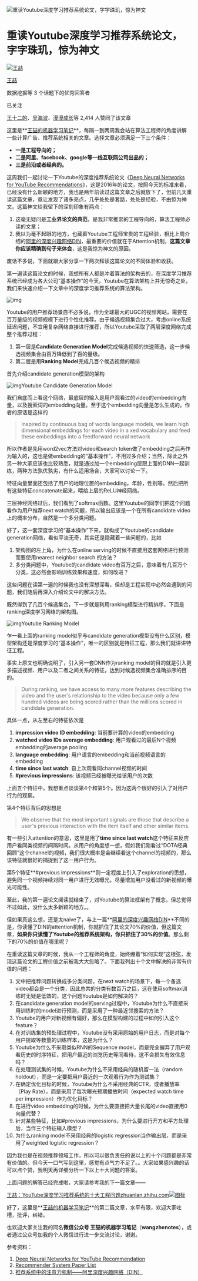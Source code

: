 ![重读Youtube深度学习推荐系统论文，字字珠玑，惊为神文](https://pic1.zhimg.com/v2-4dd8f94f0cf5becd7dd5ff4c0fd9393f_1440w.jpg?source=172ae18b)

# 重读Youtube深度学习推荐系统论文，字字珠玑，惊为神文

[![王喆](https://pic2.zhimg.com/08f032fe9b5e5cdf1b435321f1dbc0ec_xs.jpg?source=172ae18b)](https://www.zhihu.com/people/wang-zhe-58)

[王喆](https://www.zhihu.com/people/wang-zhe-58)[](https://www.zhihu.com/topic/20054793)

数据挖掘等 3 个话题下的优秀回答者

已关注

[王十二的](https://www.zhihu.com/people/twelvels)、[吴海波](https://www.zhihu.com/people/wu-hai-bo)、[漫漫成长](https://www.zhihu.com/people/man-man-cheng-chang-19)等 2,414 人赞同了该文章

这里是**[王喆的机器学习笔记](https://zhuanlan.zhihu.com/wangzhenotes)**，每隔一到两周我会站在算法工程师的角度讲解一些计算广告、推荐系统相关的文章。选择文章必须满足一下三个条件：

- **一是工程导向的；**
- **二是阿里、facebook、google等一线互联网公司出品的；**
- **三是前沿或者经典的。**

这周我们一起讨论一下Youtube的深度推荐系统论文《[Deep Neural Networks for YouTube Recommendations](https://link.zhihu.com/?target=https%3A//github.com/wzhe06/Reco-papers/blob/master/Recommendation/Deep%20Neural%20Networks%20for%20YouTube%20Recommendations.pdf)》，这是2016年的论文，按照今天的标准来看，已经没有什么新颖的地方，我也是两年前读过这篇文章之后就放下了，但前几天重读这篇文章，竟让发现了诸多亮点，几乎处处是套路，处处是经验，不由惊为神文。这篇神文给我留下的深刻印象有两点：

1. 这毫无疑问是**工业界论文的典范**，是我非常推崇的工程导向的，算法工程师必读的文章；
2. 我以为毫不起眼的地方，也藏着Youtube工程师宝贵的工程经验，相比上周介绍的[阿里的深度兴趣网络DIN](https://zhuanlan.zhihu.com/p/51623339)，最重要的价值就在于Attention机制，**这篇文章你应该精确到句子来体会**，这是我惊为神文的原因。



废话不多说，下面就跟大家分享一下两次拜读这篇论文的不同体验和收获。

第一遍读这篇论文的时候，我想所有人都是冲着算法的架构去的，在深度学习推荐系统已经成为各大公司“基本操作”的今天，Youtube在算法架构上并无惊奇之处，我们来快速介绍一下文章中的深度学习推荐系统的算法架构。

![img](https://pic2.zhimg.com/80/v2-dd9c1428a304330361331a924f2c39fd_720w.jpg)



Youtube的用户推荐场景自不必多说，作为全球最大的UGC的视频网站，需要在百万量级的视频规模下进行个性化推荐。由于候选视频集合过大，考虑online系统延迟问题，不宜用复杂网络直接进行推荐，所以Youtube采取了两层深度网络完成整个推荐过程：

1. 第一层是**Candidate Generation Model**完成候选视频的快速筛选，这一步候选视频集合由百万降低到了百的量级。
2. 第二层是用**Ranking Model**完成几百个候选视频的精排

首先介绍candidate generation模型的架构

![img](https://pic2.zhimg.com/80/v2-b6998c31a1b29125d8da403b9a7b29bd_720w.jpg)Youtube Candidate Generation Model



我们自底而上看这个网络，最底层的输入是用户观看过的video的embedding向量，以及搜索词的embedding向量。至于这个embedding向量是怎么生成的，作者的原话是这样的

> Inspired by continuous bag of words language models, we learn high dimensional embeddings for each video in a xed vocabulary and feed these embeddings into a feedforward neural network

所以作者是先用word2vec方法对video和search token做了embedding之后再作为输入的，这也是做embedding的“基本操作”，不用过多介绍；当然，除此之外另一种大家应该也比较熟悉，就是通过加一个embedding层跟上面的DNN一起训练，两种方法孰优孰劣，有什么适用场合，大家可以讨论一下。



特征向量里面还包括了用户的地理位置的embedding，年龄，性别等。然后把所有这些特征concatenate起来，喂给上层的ReLU神经网络。

三层神经网络过后，我们看到了softmax函数。这里Youtube的同学们把这个问题看作为用户推荐next watch的问题，所以输出应该是一个在所有candidate video上的概率分布，自然是一个多分类问题。

好了，这一套深度学习的“基本操作”下来，就构成了Youtube的candidate generation网络，看似平淡无奇，其实还是隐藏着一些问题的，比如

1. 架构图的左上角，为什么在online serving的时候不直接用这套网络进行预测而要使用nearest neighbor search 的方法？
2. 多分类问题中，Youtube的candidate video有百万之巨，意味着有几百万个分类，这必然会影响训练效果和速度，如何改进？

这些问题在读第一遍的时候我也没有深想深看，但却是工程实现中必然会遇到的问题，我们随后再深入介绍论文中的解决方法。

既然得到了几百个候选集合，下一步就是利用ranking模型进行精排序，下面是ranking深度学习网络的架构图。

![img](https://pic1.zhimg.com/80/v2-bd824fe6c1f5beb1d1eb896955734fdc_720w.jpg)Youtube Ranking Model



乍一看上面的ranking model似乎与candidate generation模型没有什么区别，模型架构还是深度学习的“基本操作”，唯一的区别就是特征工程，那么我们就讲讲特征工程。

事实上原文也明确说明了，引入另一套DNN作为ranking model的目的就是引入更多描述视频、用户以及二者之间关系的特征，达到对候选视频集合准确排序的目的。

> During ranking, we have access to many more features describing the video and the user's relationship to the video because only a few hundred videos are being scored rather than the millions scored in candidate generation.

具体一点，从左至右的特征依次是

1. **impression video ID embedding**: 当前要计算的video的embedding
2. **watched video IDs average embedding**: 用户观看过的最后N个视频embedding的average pooling
3. **language embedding**: 用户语言的embedding和当前视频语言的embedding
4. **time since last watch**: 自上次观看同channel视频的时间
5. **#previous impressions**: 该视频已经被曝光给该用户的次数

上面五个特征中，我想重点谈谈第4个和第5个。因为这两个很好的引入了对用户行为的观察。

第4个特征背后的思想是

> We observe that the most important signals are those that describe a user's previous interaction with the item itself and other similar items.

有一些引入attention的意思，这里是用了**time since last watch**这个特征来反应用户看同类视频的间隔时间。从用户的角度想一想，假如我们刚看过“DOTA经典回顾”这个channel的视频，我们很大概率是会继续看这个channel的视频的，那么该特征就很好的捕捉到了这一用户行为。

第5个特征**#previous impressions**则一定程度上引入了exploration的思想，避免同一个视频持续对同一用户进行无效曝光。尽量增加用户没看过的新视频的曝光可能性。



至此，我的第一遍论文阅读就结束了，对Youtube的算法框架有了概念，但总觉得不过如此，没什么太多新颖的地方。。

但如果真这么想，还是太naive了，与上一篇**[阿里的深度兴趣网络DIN](https://zhuanlan.zhihu.com/p/51623339)**不同的是，你读懂了DIN的attention机制，你就抓住了其论文70%的价值，但这篇文章，**如果你只读懂了Youtube的推荐系统架构，你只抓住了30%的价值**。那么剩下的70%的价值在哪里呢？

在重读这篇文章的时候，我从一个工程师的角度，始终绷着“如何实现”这根弦，发现这篇论文的工程价值之前被我大大忽略了。下面我列出十个文中解决的非常有价值的问题：

1. 文中把推荐问题转换成多分类问题，在next watch的场景下，每一个备选video都会是一个分类，因此总共的分类有数百万之巨，这在使用softmax训练时无疑是低效的，这个问题Youtube是如何解决的？
2. 在candidate generation model的serving过程中，Youtube为什么不直接采用训练时的model进行预测，而是采用了一种最近邻搜索的方法？
3. Youtube的用户对新视频有偏好，那么在模型构建的过程中如何引入这个feature？
4. 在对训练集的预处理过程中，Youtube没有采用原始的用户日志，而是对每个用户提取等数量的训练样本，这是为什么？
5. Youtube为什么不采取类似RNN的Sequence model，而是完全摒弃了用户观看历史的时序特征，把用户最近的浏览历史等同看待，这不会损失有效信息吗？
6. 在处理测试集的时候，Youtube为什么不采用经典的随机留一法（random holdout），而是一定要把用户最近的一次观看行为作为测试集？
7. 在确定优化目标的时候，Youtube为什么不采用经典的CTR，或者播放率（Play Rate），而是采用了每次曝光预期播放时间（expected watch time per impression）作为优化目标？
8. 在进行video embedding的时候，为什么要直接把大量长尾的video直接用0向量代替？
9. 针对某些特征，比如#previous impressions，为什么要进行开方和平方处理后，当作三个特征输入模型？
10. 为什么ranking model不采用经典的logistic regression当作输出层，而是采用了weighted logistic regression？



因为我也是在视频推荐领域工作，所以可以很负责任的说以上的十个问题都是非常有价值的。但今天一口气写到这里，感觉有点气力不足了。。大家如果感兴趣的话可以点个赞，我明天再详细分析一下以上十大问题的答案。

上面问题的解答已经完成啦，大家请参考我的下一篇文章——

[王喆：YouTube深度学习推荐系统的十大工程问题zhuanlan.zhihu.com![图标](https://pic4.zhimg.com/v2-632fc873e63910aaf4b7641ead0cbeab_180x120.jpg)](https://zhuanlan.zhihu.com/p/52504407)

好了，这里是**[王喆的机器学习笔记](https://zhuanlan.zhihu.com/wangzhenotes)**的第二篇文章，水平有限，欢迎大家吐槽，批评，纠错。

也欢迎大家关注我的同名**微信公众号 王喆的机器学习笔记**（**wangzhenotes**），或者通过公众号加我的个人微信进行进一步交流讨论，谢谢。



参考资料：

1. [Deep Neural Networks for YouTube Recommendation](https://link.zhihu.com/?target=https%3A//github.com/wzhe06/Reco-papers/blob/master/Recommendation/Deep%20Neural%20Networks%20for%20YouTube%20Recommendations.pdf)
2. [Recommender System Paper List](https://link.zhihu.com/?target=https%3A//github.com/wzhe06/Reco-papers)
3. [推荐系统中的注意力机制——阿里深度兴趣网络（DIN）](https://zhuanlan.zhihu.com/p/51623339)